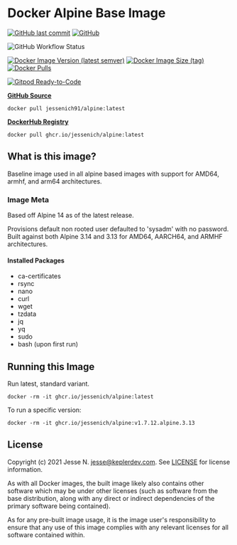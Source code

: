 # Docker Alpine Base Image

[![GitHub last commit](https://img.shields.io/github/last-commit/jessenich/docker-alpine?style=for-the-badge)](https://github.com/jessenich/docker-alpine/commit/57d54b3ff6bf4d6a7b72358eaf05b47b72ffdc6b) [![GitHub](https://img.shields.io/github/license/jessenich/docker-alpine?style=for-the-badge)](https://github.com/jessenich/docker-alpine/blob/master/LICENSE)

![GitHub Workflow Status](https://img.shields.io/github/workflow/status/jessenich/docker-alpine/Push%20Docker%20Image?label=Build%20%26%20Push%20Docker%20Image&style=for-the-badge)

[![Docker Image Version (latest semver)](https://img.shields.io/docker/v/jessenich91/alpine?style=for-the-badge)](https://dockerhub.com/r/jessenich91/alpine) [![Docker Image Size (tag)](https://img.shields.io/docker/image-size/jessenich91/alpine/latest?style=for-the-badge)](https://dockerhub.com/r/jessenich91/alpine) [![Docker Pulls](https://img.shields.io/docker/pulls/jessenich91/alpine?label=DOCKERHUB%20PULLS&style=for-the-badge)](https://dockerhub.com/r/jessenich91/alpine)

[![Gitpod Ready-to-Code](https://img.shields.io/badge/Gitpod-ready--to--code-908a85?logo=gitpod&style=for-the-badge)](https://gitpod.io/#https://github.com/jessenich/docker-alpine)


[__GitHub Source__](https://github.com/jessenich/docker-alpine)

`docker pull jessenich91/alpine:latest`

[__DockerHub Registry__](https://dockerhub.com/r/jessenich91/alpine)

`docker pull ghcr.io/jessenich/alpine:latest`

## What is this image?


Baseline image used in all alpine based images with support for AMD64, armhf, and arm64 architectures.

### Image Meta

Based off Alpine 14 as of the latest release.

Provisions default non rooted user defaulted to 'sysadm' with no password. Built against both Alpine 3.14 and 3.13 for AMD64, AARCH64, and ARMHF architectures.

#### Installed Packages

- ca-certificates
- rsync
- nano
- curl
- wget
- tzdata
- jq
- yq
- sudo
- bash (upon first run)

## Running this Image

Run latest, standard variant.

`docker -rm -it ghcr.io/jessenich/alpine:latest`

To run a specific version:

`docker -rm -it ghcr.io/jessenich/alpine:v1.7.12.alpine.3.13`

## License

Copyright (c) 2021 Jesse N. <jesse@keplerdev.com>. See [LICENSE](https://github.com/jessenich/docker-alpine-base/blob/master/LICENSE) for license information.

As with all Docker images, the built image likely also contains other software which may be under other licenses (such as software
from the base distribution, along with any direct or indirect dependencies of the primary software being contained).

As for any pre-built image usage, it is the image user's responsibility to ensure that any use of this image complies with any relevant
licenses for all software contained within.
